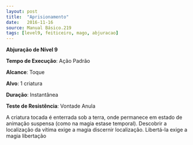 ```yaml
---
layout: post
title:  "Aprisionamento"
date:   2016-11-16
source: Manual Básico.219
tags: [level9, feiticeiro, mago, abjuracao]
---
```


**Abjuração de Nível 9**

**Tempo de Execução**: Ação Padrão

**Alcance**: Toque

**Alvo**: 1 criatura

**Duração**: Instantânea

**Teste de Resistência**: Vontade Anula

A criatura tocada é enterrada sob a terra, onde permanece em estado de animação suspensa (como na magia estase temporal). Descobrir a localização da vítima exige a  magia discernir localização. Libertá-la exige a magia libertação